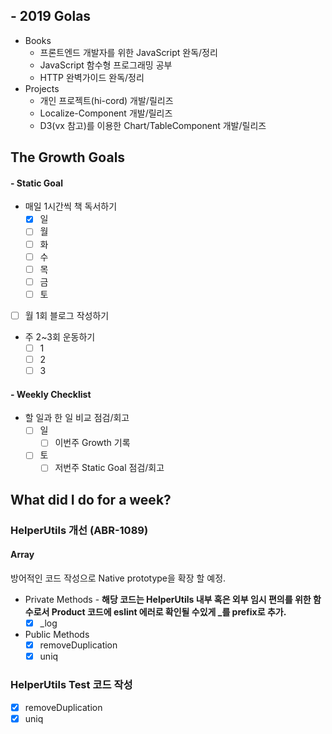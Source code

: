 ## - 2019 Golas
- Books
  - 프론트엔드 개발자를 위한 JavaScript 완독/정리
  - JavaScript 함수형 프로그래밍 공부
  - HTTP 완벽가이드 완독/정리
- Projects
  - 개인 프로젝트(hi-cord) 개발/릴리즈
  - Localize-Component 개발/릴리즈
  - D3(vx 참고)를 이용한 Chart/TableComponent 개발/릴리즈

## The Growth Goals
#### - Static Goal
- 매일 1시간씩 책 독서하기
  - [x] 일
  - [ ] 월
  - [ ] 화
  - [ ] 수
  - [ ] 목
  - [ ] 금
  - [ ] 토
- [ ] 월 1회 블로그 작성하기
- 주 2~3회 운동하기
  - [ ] 1
  - [ ] 2
  - [ ] 3

#### - Weekly Checklist
- 할 일과 한 일 비교 점검/회고
  - [ ] 일
    - [ ] 이번주 Growth 기록
  - [ ] 토
    - [ ] 저번주 Static Goal 점검/회고

## What did I do for a week?
### HelperUtils 개선 (ABR-1089)
#### Array
방어적인 코드 작성으로 Native prototype을 확장 할 예정.

- Private Methods - **해당 코드는 HelperUtils 내부 혹은 외부 임시 편의를 위한 함수로서 Product 코드에 eslint 에러로 확인될 수있게 _를 prefix로 추가.**
  - [x] _log
- Public Methods
  - [x] removeDuplication
  - [x] uniq

### HelperUtils Test 코드 작성
- [x] removeDuplication
- [x] uniq